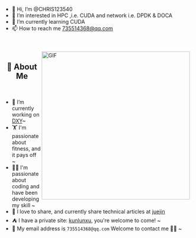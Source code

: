 - 👋 Hi, I’m @CHRIS123540
- 👀 I’m interested in HPC ,i.e. CUDA and network i.e. DPDK & DOCA
- 🌱 I’m currently learning CUDA
- 📫 How to reach me 735514368@qq.com
<!-- 背景图 -->
<br />
<br />
<img align="right" alt="GIF" src="./assets/bg.png" width="400"/>

<!-- 关于我 -->
<h2 height="200px" align="center">🎉 About Me</h2>
<br />

- 🔭 I’m currently working on [DXY](https://dxy.com/)~
- 🏋 I'm passionate about fitness, and it pays off ~
- 👨‍💻 I'm passionate about coding and have been developing my skill ~
- 👻 I love to share, and currently share technical articles at [juejin](https://juejin.cn/user/4459274891717223)
- ⛺️ I have a private site: [kunlunxu](https://kunlunxu.cc), you're welcome to come! ~
- 📨 My email address is `735514368@qq.com` Welcome to contact me 👏🏻 ~
